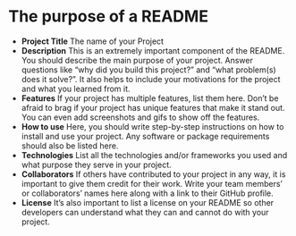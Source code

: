 # The purpose of a README

* **Project Title**
    The name of your Project
* **Description**
    This is an extremely important component of the README. You should describe the main purpose of your project. Answer questions like “why did you build this project?” and “what problem(s) does it solve?”. It also helps to include your motivations for the project and what you learned from it.
* **Features**
    If your project has multiple features, list them here. Don’t be afraid to brag if your project has unique features that make it stand out. You can even add screenshots and gifs to show off the features.
* **How to use**
    Here, you should write step-by-step instructions on how to install and use your project. Any software or package requirements should also be listed here.
* **Technologies**
    List all the technologies and/or frameworks you used and what purpose they serve in your project.
* **Collaborators**
    If others have contributed to your project in any way, it is important to give them credit for their work. Write your team members’ or collaborators’ names here along with a link to their GitHub profile.
* **License**
    It’s also important to list a license on your README so other developers can understand what they can and cannot do with your project.